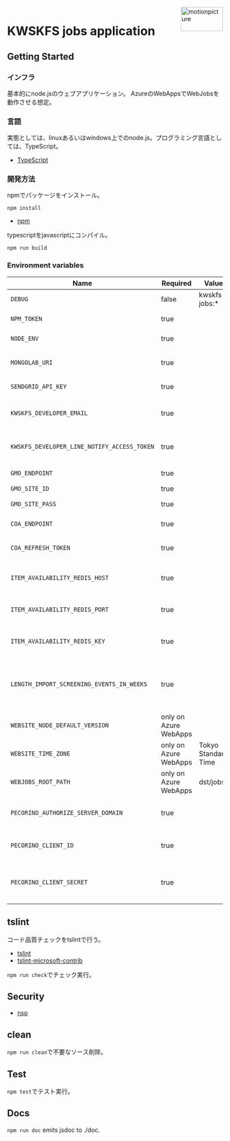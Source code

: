 <img src="https://motionpicture.jp/images/common/logo_01.svg" alt="motionpicture" title="motionpicture" align="right" height="56" width="98"/>

# KWSKFS jobs application

## Getting Started

### インフラ

基本的にnode.jsのウェブアプリケーション。
AzureのWebAppsでWebJobsを動作させる想定。

### 言語

実態としては、linuxあるいはwindows上でのnode.js。プログラミング言語としては、TypeScript。

* [TypeScript](https://www.typescriptlang.org/)

### 開発方法

npmでパッケージをインストール。

```shell
npm install
```

* [npm](https://www.npmjs.com/)

typescriptをjavascriptにコンパイル。

```shell
npm run build
```

### Environment variables

| Name                                        | Required              | Value               | Purpose                 |
|---------------------------------------------|-----------------------|---------------------|-------------------------|
| `DEBUG`                                     | false                 | kwskfs-jobs:*       | Debug                   |
| `NPM_TOKEN`                                 | true                  |                     | NPM auth token          |
| `NODE_ENV`                                  | true                  |                     | environment name        |
| `MONGOLAB_URI`                              | true                  |                     | MongoDB connection URI  |
| `SENDGRID_API_KEY`                          | true                  |                     | SendGrid API Key        |
| `KWSKFS_DEVELOPER_EMAIL`                    | true                  |                     | 開発者通知用メールアドレス           |
| `KWSKFS_DEVELOPER_LINE_NOTIFY_ACCESS_TOKEN` | true                  |                     | 開発者LINE通知アクセストークン       |
| `GMO_ENDPOINT`                              | true                  |                     | GMO API endpoint        |
| `GMO_SITE_ID`                               | true                  |                     | GMO SiteID              |
| `GMO_SITE_PASS`                             | true                  |                     | GMO SitePass            |
| `COA_ENDPOINT`                              | true                  |                     | COA API endpoint        |
| `COA_REFRESH_TOKEN`                         | true                  |                     | COA API refresh token   |
| `ITEM_AVAILABILITY_REDIS_HOST`              | true                  |                     | 在庫状況保管用Redis Cache host |
| `ITEM_AVAILABILITY_REDIS_PORT`              | true                  |                     | 在庫状況保管用Redis Cache port |
| `ITEM_AVAILABILITY_REDIS_KEY`               | true                  |                     | 在庫状況保管用Redis Cache key  |
| `LENGTH_IMPORT_SCREENING_EVENTS_IN_WEEKS`   | true                  |                     | 上映イベントを何週間後までインポートするか   |
| `WEBSITE_NODE_DEFAULT_VERSION`              | only on Azure WebApps |                     | Node.js version         |
| `WEBSITE_TIME_ZONE`                         | only on Azure WebApps | Tokyo Standard Time |                         |
| `WEBJOBS_ROOT_PATH`                         | only on Azure WebApps | dst/jobs            |                         |
| `PECORINO_AUTHORIZE_SERVER_DOMAIN`          | true                  |                     | Pecorino認可サーバードメイン      |
| `PECORINO_CLIENT_ID`                        | true                  |                     | PecorinoAPIクライアントID     |
| `PECORINO_CLIENT_SECRET`                    | true                  |                     | PecorinoAPIクライアントシークレット |

## tslint

コード品質チェックをtslintで行う。

* [tslint](https://github.com/palantir/tslint)
* [tslint-microsoft-contrib](https://github.com/Microsoft/tslint-microsoft-contrib)

`npm run check`でチェック実行。

## Security

* [nsp](https://www.npmjs.com/package/nsp)

## clean

`npm run clean`で不要なソース削除。

## Test

`npm test`でテスト実行。

## Docs

`npm run doc` emits jsdoc to ./doc.
